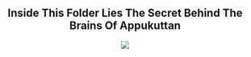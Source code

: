 <div align="center">

## Inside This Folder Lies The Secret Behind The Brains Of Appukuttan  
<img src="https://i.ytimg.com/vi/9CyPoAyqoUs/maxresdefault.jpg">

</div>
